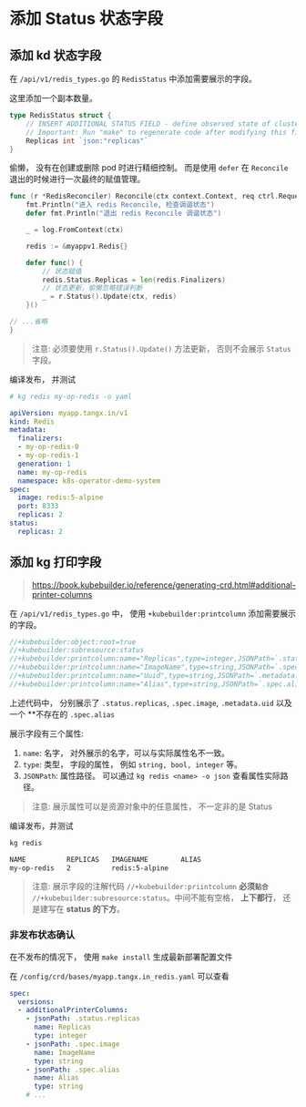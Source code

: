 # 添加 Status 状态字段

## 添加 kd 状态字段

在  `/api/v1/redis_types.go` 的 `RedisStatus` 中添加需要展示的字段。

这里添加一个副本数量。

```go
type RedisStatus struct {
	// INSERT ADDITIONAL STATUS FIELD - define observed state of cluster
	// Important: Run "make" to regenerate code after modifying this file
	Replicas int `json:"replicas"`
}
```

偷懒， 没有在创建或删除 pod 时进行精细控制。 而是使用 `defer` 在 `Reconcile` 退出的时候进行一次最终的赋值管理。

```go
func (r *RedisReconciler) Reconcile(ctx context.Context, req ctrl.Request) (ctrl.Result, error) {
	fmt.Println("进入 redis Reconcile, 检查调谐状态")
	defer fmt.Println("退出 redis Reconcile 调谐状态")

	_ = log.FromContext(ctx)

	redis := &myappv1.Redis{}

	defer func() {
		// 状态赋值
		redis.Status.Replicas = len(redis.Finalizers)
		// 状态更新，偷懒忽略错误判断
		_ = r.Status().Update(ctx, redis)
	}()

// ...省略
}
```

> 注意: 必须要使用 `r.Status().Update()` 方法更新， 否则不会展示 `Status` 字段。

编译发布， 并测试

```yaml
# kg redis my-op-redis -o yaml

apiVersion: myapp.tangx.in/v1
kind: Redis
metadata:
  finalizers:
  - my-op-redis-0
  - my-op-redis-1
  generation: 1
  name: my-op-redis
  namespace: k8s-operator-demo-system
spec:
  image: redis:5-alpine
  port: 8333
  replicas: 2
status:
  replicas: 2
```


## 添加 kg 打印字段


> https://book.kubebuilder.io/reference/generating-crd.html#additional-printer-columns


在 `/api/v1/redis_types.go` 中， 使用 `+kubebuilder:printcolumn` 添加需要展示的字段。

```go
//+kubebuilder:object:root=true
//+kubebuilder:subresource:status
//+kubebuilder:printcolumn:name="Replicas",type=integer,JSONPath=`.status.replicas`
//+kubebuilder:printcolumn:name="ImageName",type=string,JSONPath=`.spec.image`
//+kubebuilder:printcolumn:name="Uuid",type=string,JSONPath=`.metadata.uid`
//+kubebuilder:printcolumn:name="Alias",type=string,JSONPath=`.spec.alias`
```

上述代码中， 分别展示了 `.status.replicas`, `.spec.image`, `.metadata.uid` 以及一个 **不存在的 `.spec.alias` 

展示字段有三个属性:

1. `name`: 名字， 对外展示的名字，可以与实际属性名不一致。 
2. `type`: 类型， 字段的属性， 例如 `string, bool, integer` 等。
3. `JSONPath`: 属性路径。 可以通过 `kg redis <name> -o json` 查看属性实际路径。

> 注意: 展示属性可以是资源对象中的任意属性， 不一定非的是 Status

编译发布，并测试

```bash
kg redis

NAME          REPLICAS   IMAGENAME        ALIAS
my-op-redis   2          redis:5-alpine
```

> 注意: 展示字段的注解代码 `//+kubebuilder:priintcolumn` **必须`贴合`** `//+kubebuilder:subresource:status`。中间不能有空格， **上下都行**， 还是建写在 **status 的下方**。


### 非发布状态确认

在不发布的情况下， 使用 `make install` 生成最新部署配置文件

在 `/config/crd/bases/myapp.tangx.in_redis.yaml` 可以查看

```yaml
spec:
  versions:
  - additionalPrinterColumns:
    - jsonPath: .status.replicas
      name: Replicas
      type: integer
    - jsonPath: .spec.image
      name: ImageName
      type: string
    - jsonPath: .spec.alias
      name: Alias
      type: string
    # ...
```
